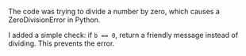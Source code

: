 The code was trying to divide a number by zero, which causes a ZeroDivisionError in Python.

I added a simple check: if `b == 0`, return a friendly message instead of dividing. This prevents the error.
